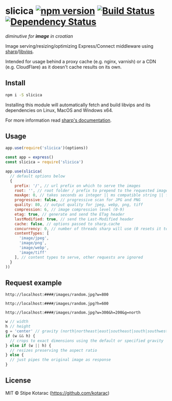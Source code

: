 # slicica [![npm version](https://badge.fury.io/js/slicica.svg)](https://www.npmjs.com/package/slicica) [![Build Status](https://kotarac.semaphoreci.com/badges/slicica/branches/master.svg?style=shields&key=2e36519f-37bd-42cf-8f4d-0db620a12e81)](https://kotarac.semaphoreci.com/projects/slicica) [![Dependency Status](https://david-dm.org/kotarac/slicica/status.svg)](https://david-dm.org/kotarac/slicica)
_diminutive for **image** in croatian_

Image serving/resizing/optimizing Express/Connect middleware using [sharp](https://github.com/lovell/sharp)/[libvips](https://github.com/jcupitt/libvips).

Intended for usage behind a proxy cache (e.g. nginx, varnish) or a CDN (e.g. CloudFlare) as it doesn't cache results on its own.


## Install

```sh
npm i -S slicica
```

Installing this module will automatically fetch and build libvips and its dependencies on Linux, MacOS and Windows x64.

For more information read [sharp's documentation](https://sharp.pixelplumbing.com/).


## Usage

```js
app.use(require('slicica')(options))
```

```js
const app = express()
const slicica = require('slicica')

app.use(slicica(
  // default options below
  {
    prefix: '/', // url prefix on which to serve the images
    root: '', // root folder / prefix to prepend to the requested image (path where the images reside)
    maxAge: 0, // takes seconds as integer || ms compatible string || false to disable
    progressive: false, // progressive scan for JPG and PNG
    quality: 80, // output quality for jpeg, webp, png, tiff
    compression: 6, // image compression level (0-9)
    etag: true, // generate and send the ETag header
    lastModified: true, // send the Last-Modified header
    cache: false, // options passed to sharp.cache
    concurrency: 0, // number of threads sharp will use (0 resets it to default = number of cores)
    contentTypes: [
      'image/jpeg',
      'image/png',
      'image/webp',
      'image/tiff'
    ], // content types to serve, other requests are ignored
  }
))
```


## Request example

```
http://localhost:####/images/random.jpg?w=800
```
```
http://localhost:####/images/random.jpg?h=600
```
```
http://localhost:####/images/random.jpg?w=300&h=200&g=north
```

```js
w // width
h // height
g = 'center' // gravity (north|northeast|east|southeast|south|southwest|west|northwest|center|centre)
if (w && h) {
  // crops to exact dimensions using the default or specified gravity
} else if (w || h) {
  // resizes preserving the aspect ratio
} else {
  // just pipes the original image as response
}
```


## License

MIT © Stipe Kotarac (https://github.com/kotarac)

